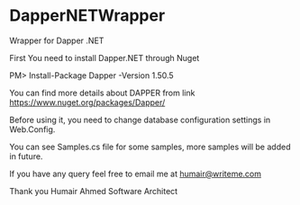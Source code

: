 # DapperNETWrapper
Wrapper for Dapper .NET

First You need to install Dapper.NET through Nuget

PM> Install-Package Dapper -Version 1.50.5

You can find more details about DAPPER from link https://www.nuget.org/packages/Dapper/

Before using it, you need to change database configuration settings in Web.Config.

You can see Samples.cs file for some samples, more samples will be added in future.

If you have any query feel free to email me at humair@writeme.com

Thank you
Humair Ahmed
Software Architect
